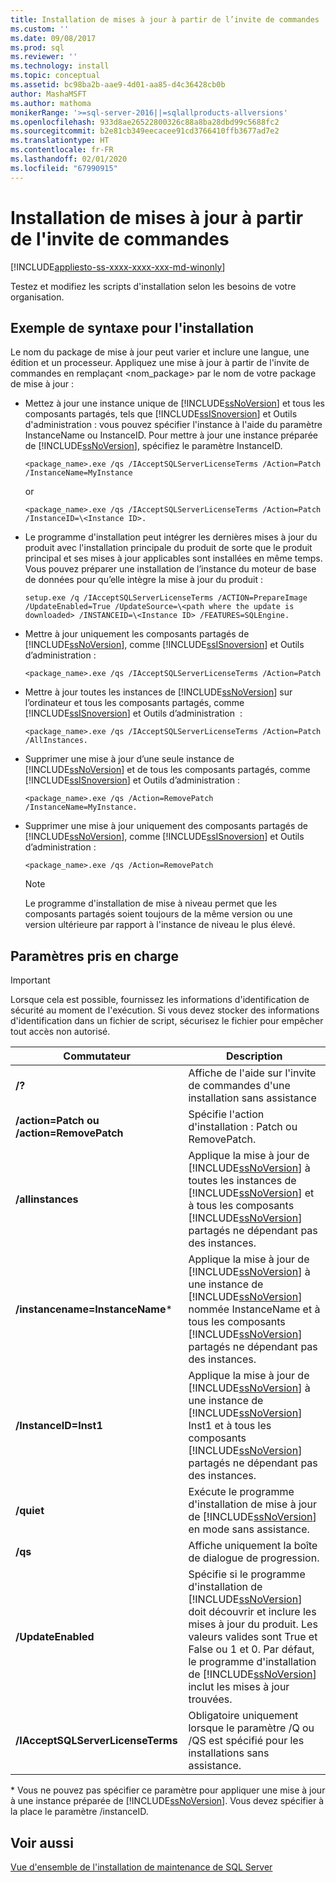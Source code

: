 ```yaml
---
title: Installation de mises à jour à partir de l’invite de commandes | Microsoft Docs
ms.custom: ''
ms.date: 09/08/2017
ms.prod: sql
ms.reviewer: ''
ms.technology: install
ms.topic: conceptual
ms.assetid: bc98ba2b-aae9-4d01-aa85-d4c36428cb0b
author: MashaMSFT
ms.author: mathoma
monikerRange: '>=sql-server-2016||=sqlallproducts-allversions'
ms.openlocfilehash: 933d8ae26522800326c88a8ba28dbd99c5688fc2
ms.sourcegitcommit: b2e81cb349eecacee91cd3766410ffb3677ad7e2
ms.translationtype: HT
ms.contentlocale: fr-FR
ms.lasthandoff: 02/01/2020
ms.locfileid: "67990915"
---
```

# <a name="installing-updates-from-the-command-prompt"></a>Installation de mises à jour à partir de l'invite de commandes

[!INCLUDE[appliesto-ss-xxxx-xxxx-xxx-md-winonly](../../includes/appliesto-ss-xxxx-xxxx-xxx-md-winonly.md)]

Testez et modifiez les scripts d'installation selon les besoins de votre organisation. 
 
## <a name="sample-syntax-for-installation"></a>Exemple de syntaxe pour l'installation 
Le nom du package de mise à jour peut varier et inclure une langue, une édition et un processeur. Appliquez une mise à jour à partir de l'invite de commandes en remplaçant <nom_package> par le nom de votre package de mise à jour : 
 
- Mettez à jour une instance unique de [!INCLUDE[ssNoVersion](../../includes/ssnoversion-md.md)] et tous les composants partagés, tels que [!INCLUDE[ssISnoversion](../../includes/ssisnoversion-md.md)] et Outils d'administration : vous pouvez spécifier l'instance à l'aide du paramètre InstanceName ou InstanceID. Pour mettre à jour une instance préparée de [!INCLUDE[ssNoVersion](../../includes/ssnoversion-md.md)], spécifiez le paramètre InstanceID.

    ```
    <package_name>.exe /qs /IAcceptSQLServerLicenseTerms /Action=Patch /InstanceName=MyInstance
    ```
    or 
    ```
    <package_name>.exe /qs /IAcceptSQLServerLicenseTerms /Action=Patch /InstanceID=\<Instance ID>. 
    ```

- Le programme d'installation peut intégrer les dernières mises à jour du produit avec l'installation principale du produit de sorte que le produit principal et ses mises à jour applicables sont installées en même temps. Vous pouvez préparer une installation de l’instance du moteur de base de données pour qu’elle intègre la mise à jour du produit : 

    ```
    setup.exe /q /IAcceptSQLServerLicenseTerms /ACTION=PrepareImage /UpdateEnabled=True /UpdateSource=\<path where the update is downloaded> /INSTANCEID=\<Instance ID> /FEATURES=SQLEngine. 
    ```

- Mettre à jour uniquement les composants partagés de [!INCLUDE[ssNoVersion](../../includes/ssnoversion-md.md)], comme [!INCLUDE[ssISnoversion](../../includes/ssisnoversion-md.md)] et Outils d’administration : 

    ```
    <package_name>.exe /qs /IAcceptSQLServerLicenseTerms /Action=Patch 
    ```

- Mettre à jour toutes les instances de [!INCLUDE[ssNoVersion](../../includes/ssnoversion-md.md)] sur l’ordinateur et tous les composants partagés, comme [!INCLUDE[ssISnoversion](../../includes/ssisnoversion-md.md)] et Outils d’administration  : 

    ```
    <package_name>.exe /qs /IAcceptSQLServerLicenseTerms /Action=Patch /AllInstances. 
    ```

- Supprimer une mise à jour d’une seule instance de [!INCLUDE[ssNoVersion](../../includes/ssnoversion-md.md)] et de tous les composants partagés, comme [!INCLUDE[ssISnoversion](../../includes/ssisnoversion-md.md)] et Outils d’administration : 

    ```
    <package_name>.exe /qs /Action=RemovePatch /InstanceName=MyInstance. 
    ```

- Supprimer une mise à jour uniquement des composants partagés de [!INCLUDE[ssNoVersion](../../includes/ssnoversion-md.md)], comme [!INCLUDE[ssISnoversion](../../includes/ssisnoversion-md.md)] et Outils d’administration : 

    ```
    <package_name>.exe /qs /Action=RemovePatch 
    ```

  > [!NOTE] 
  > Le programme d'installation de mise à niveau permet que les composants partagés soient toujours de la même version ou une version ultérieure par rapport à l'instance de niveau le plus élevé. 
 
## <a name="supported-parameters"></a>Paramètres pris en charge 
 
> [!IMPORTANT] 
> Lorsque cela est possible, fournissez les informations d'identification de sécurité au moment de l'exécution. Si vous devez stocker des informations d'identification dans un fichier de script, sécurisez le fichier pour empêcher tout accès non autorisé. 
 
|Commutateur|Description| 
|------------|-----------------| 
|**/?**|Affiche de l'aide sur l'invite de commandes d'une installation sans assistance| 
|**/action=Patch ou /action=RemovePatch**|Spécifie l'action d'installation : Patch ou RemovePatch.| 
|**/allinstances**|Applique la mise à jour de [!INCLUDE[ssNoVersion](../../includes/ssnoversion-md.md)] à toutes les instances de [!INCLUDE[ssNoVersion](../../includes/ssnoversion-md.md)] et à tous les composants [!INCLUDE[ssNoVersion](../../includes/ssnoversion-md.md)] partagés ne dépendant pas des instances.| 
|**/instancename=InstanceName***|Applique la mise à jour de [!INCLUDE[ssNoVersion](../../includes/ssnoversion-md.md)] à une instance de [!INCLUDE[ssNoVersion](../../includes/ssnoversion-md.md)] nommée InstanceName et à tous les composants [!INCLUDE[ssNoVersion](../../includes/ssnoversion-md.md)] partagés ne dépendant pas des instances.| 
|**/InstanceID=Inst1**|Applique la mise à jour de [!INCLUDE[ssNoVersion](../../includes/ssnoversion-md.md)] à une instance de [!INCLUDE[ssNoVersion](../../includes/ssnoversion-md.md)] Inst1 et à tous les composants [!INCLUDE[ssNoVersion](../../includes/ssnoversion-md.md)] partagés ne dépendant pas des instances.| 
|**/quiet**|Exécute le programme d'installation de mise à jour de [!INCLUDE[ssNoVersion](../../includes/ssnoversion-md.md)] en mode sans assistance.| 
|**/qs**|Affiche uniquement la boîte de dialogue de progression.| 
|**/UpdateEnabled**|Spécifie si le programme d'installation de [!INCLUDE[ssNoVersion](../../includes/ssnoversion-md.md)] doit découvrir et inclure les mises à jour du produit. Les valeurs valides sont True et False ou 1 et 0. Par défaut, le programme d'installation de [!INCLUDE[ssNoVersion](../../includes/ssnoversion-md.md)] inclut les mises à jour trouvées.| 
|**/IAcceptSQLServerLicenseTerms**|Obligatoire uniquement lorsque le paramètre /Q ou /QS est spécifié pour les installations sans assistance.| 
 
 \* Vous ne pouvez pas spécifier ce paramètre pour appliquer une mise à jour à une instance préparée de [!INCLUDE[ssNoVersion](../../includes/ssnoversion-md.md)]. Vous devez spécifier à la place le paramètre /instanceID. 
 
## <a name="see-also"></a>Voir aussi 
 [Vue d'ensemble de l'installation de maintenance de SQL Server](https://msdn.microsoft.com/library/6a9fd19b-2367-4908-b638-363b1e929e1e) 
 
 
